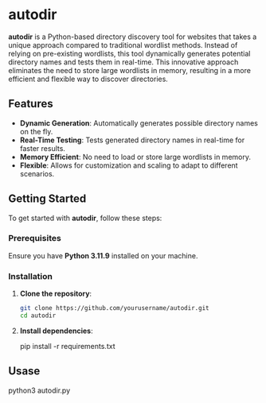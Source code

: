 # autodir

**autodir** is a Python-based directory discovery tool for websites that takes a unique approach compared to traditional wordlist methods. Instead of relying on pre-existing wordlists, this tool dynamically generates potential directory names and tests them in real-time. This innovative approach eliminates the need to store large wordlists in memory, resulting in a more efficient and flexible way to discover directories.

## Features

- **Dynamic Generation**: Automatically generates possible directory names on the fly.
- **Real-Time Testing**: Tests generated directory names in real-time for faster results.
- **Memory Efficient**: No need to load or store large wordlists in memory.
- **Flexible**: Allows for customization and scaling to adapt to different scenarios.

## Getting Started

To get started with **autodir**, follow these steps:

### Prerequisites

Ensure you have **Python 3.11.9** installed on your machine.

### Installation

1. **Clone the repository**:

   ```bash
   git clone https://github.com/yourusername/autodir.git
   cd autodir

2. **Install dependencies**:

    pip install -r requirements.txt

## Usase

python3 autodir.py